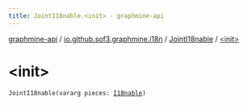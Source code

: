 ```yaml
---
title: JointI18nable.<init> - graphmine-api
---
```


[graphmine-api](../../index.html) / [io.github.sof3.graphmine.i18n](../index.html) / [JointI18nable](index.html) / [&lt;init&gt;](./-init-.html)

# &lt;init&gt;

`JointI18nable(vararg pieces: `[`I18nable`](../-i18nable/index.html)`)`